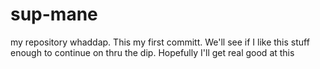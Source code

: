 # sup-mane
my repository
whaddap. This my first committ. We'll see if I like this stuff enough to continue on thru the dip. 
Hopefully I'll get real good at this 
